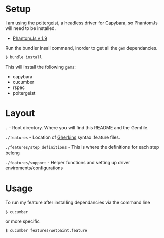 Setup
=====
I am using the [poltergeist](https://github.com/jonleighton/poltergeist), a headless driver for [Capybara](https://github.com/jnicklas/capybara), so PhantomJs will need to be installed.

* [PhantomJs v 1.9](http://phantomjs.org/)

Run the bundler insall command, inorder to get all the `gem` dependancies.
```no-highlight
$ bundle install
```
This will install the following `gems`:
* capybara
* cucumber
* rspec
* poltergeist

Layout
======
`.` - Root directory. Where you will find this README and the Gemfile.

`./features` - Location of [Gherkins](https://github.com/cucumber/cucumber/wiki/Gherkin) syntax .feature files.

`./features/step_definitions` - This is where the definitions for each step belong

`./features/support` - Helper functions and setting up driver enviroments/configurations

Usage
=====
To run my feature after installing dependancies via the command line
```no-highlight
$ cucumber
```
or more specific
```no-highlight
$ cucumber features/wetpaint.feature
```